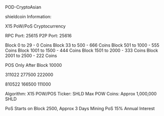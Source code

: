 POD-CryptoAsian

shieldcoin Information:

X15 PoW/PoS Cryptocurrency

RPC Port: 25615
P2P Port: 25616

Block 0 to 29 - 0 Coins
Block 33 to 500 - 666 Coins
Block 501 to 1000 - 555 Coins
Block 1001 to 1500 - 444 Coins
Block 1501 to 2000 - 333 Coins
Block 2001 to 2500 - 222 Coins


POS Only After Block 10000

311022
277500
222000

810522
166500
111000

Algorithm: X15 POW/POS
Ticker: SHLD
Max POW Coins: Approx 1,000,000 SHLD

PoS Starts on Block 2500, Approx 3 Days Mining
PoS 15% Annual Interest
